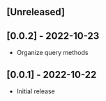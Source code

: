 ## [Unreleased]

## [0.0.2] - 2022-10-23

- Organize query methods 

## [0.0.1] - 2022-10-22

- Initial release
